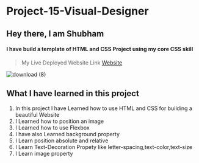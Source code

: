 # Project-15-Visual-Designer

## Hey there, I am Shubham

#### I have build a template of HTML and CSS Project using my core CSS skill

> My Live Deployed Website Link [Website](https://rad-cheesecake-952916.netlify.app)  


![download (8)](https://user-images.githubusercontent.com/101961231/182021128-9f5c5edc-8b22-45e4-8d26-a853b6d7cae6.png)


 ## What I have learned in this project

1. In this project I have Learned how to use HTML and CSS for building a beautiful Website  
2. I Learned how to position an image   
3. I Learned how to use Flexbox  
4. I have also Learned background property  
5. I Learn position absolute and relative  
6. I Learn Text-Decoration Propety like letter-spacing,text-color,text-size  
7. I Learn image property
